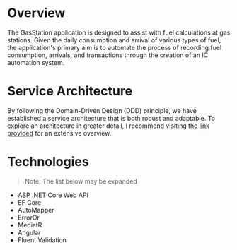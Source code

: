 # Overview

The GasStation application is designed to assist with fuel calculations at gas stations. Given the daily consumption and arrival of various types of fuel, the application's primary aim is to automate the process of recording fuel consumption, arrivals, and transactions through the creation of an IC automation system.

# Service Architecture

By following the Domain-Driven Design (DDD) principle, we have established a service architecture that is both robust and adaptable. To explore an architecture in greater detail, I recommend visiting the 
[link provided](https://github.com/NyIIIa/GasStation/tree/feature/doc) for an extensive overview.

# Technologies
> Note: The list below may be expanded

 * ASP .NET Core Web API
 * EF Core
 * AutoMapper
 * ErrorOr
 * MediatR
 * Angular
 * Fluent Validation
